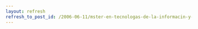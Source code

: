 ```yaml
---
layout: refresh
refresh_to_post_id: /2006-06-11/mster-en-tecnologas-de-la-informacin-y-las-comunicaciones-mtic
---
```

